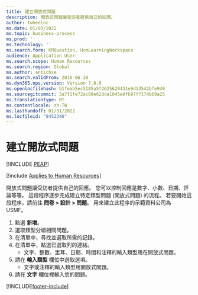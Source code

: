```yaml
---
title: 建立開放式問題
description: 開放式問題讓受訪者提供自己的回應。
author: twheeloc
ms.date: 01/03/2022
ms.topic: business-process
ms.prod: ''
ms.technology: ''
ms.search.form: KMQuestion, HcmLearningWorkspace
audience: Application User
ms.search.scope: Human Resources
ms.search.region: Global
ms.author: anbichse
ms.search.validFrom: 2016-06-30
ms.dyn365.ops.version: Version 7.0.0
ms.openlocfilehash: b1feab5ec5185a5f2625620431e9d13542bfe940
ms.sourcegitcommit: 3a7f1fe72ac08e62dda1045e0fb97f7174b69a25
ms.translationtype: HT
ms.contentlocale: zh-TW
ms.lasthandoff: 01/31/2022
ms.locfileid: "8452346"
---
```

# <a name="create-an-open-ended-question"></a>建立開放式問題


[!INCLUDE [PEAP](../includes/peap-1.md)]

[!include [Applies to Human Resources](../includes/applies-to-hr.md)]



開放式問題讓受訪者提供自己的回應。 您可以控制回應是數字、小數、日期、評論等等。 這段程序逐步完成建立特定類型問題 (開放式問題) 的流程。 若要開始這段程序，請前往 **問卷 > 設計 > 問題**。 用來建立此程序的示範資料公司為 USMF。

1. 點選 **新增**。
2. 選取類型分組相關問題。
3. 在清單中，尋找並選取所需的記錄。
4. 在清單中，點選已選取列的連結。
    * 文字、整數、里耳、日期、時間和注釋的輸入類型用在開放式問題。  
5. 請在 **輸入類型** 欄位中選取選項。
    * 文字或注釋的輸入類型用開放式問題。  
6. 請在 **文字** 欄位裡輸入您的問題。



[!INCLUDE[footer-include](../includes/footer-banner.md)]
